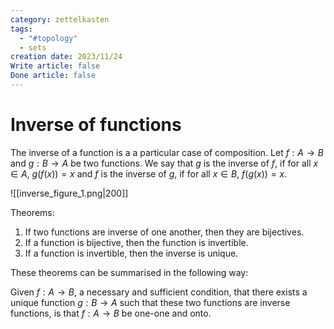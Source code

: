 ```yaml
---
category: zettelkasten
tags:
  - "#topology"
  - sets
creation date: 2023/11/24
Write article: false
Done article: false
---
```

# Inverse of functions

The inverse of a function is a a particular case of composition. Let $f: A \rightarrow B$ and $g: B \rightarrow A$ be two functions. We say that $g$ is the inverse of $f$, if for all $x \in A$, $g(f(x)) = x$ and $f$ is the inverse of $g$, if for all $x \in B$, $f(g(x)) = x$.

![[inverse_figure_1.png|200]]

Theorems:
1. If two functions are inverse of one another, then they are bijectives.
2. If a function is bijective, then the function is invertible.
3. If a function is invertible, then the inverse is unique.

These theorems can be summarised in the following way:

Given $f: A \rightarrow B$, a necessary and sufficient condition, that there exists a unique function $g: B \rightarrow A$ such that these two functions are inverse functions, is that $f: A \rightarrow B$ be one-one and onto.